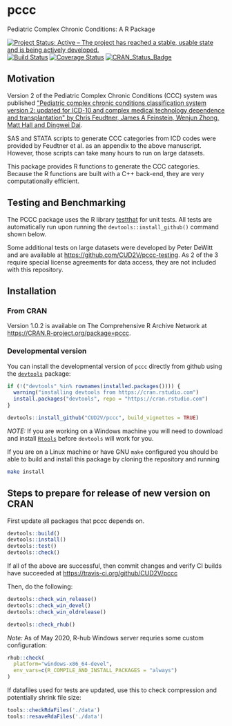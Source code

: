 # pccc
Pediatric Complex Chronic Conditions: A R Package

[![Project Status: Active – The project has reached a stable, usable state and is being actively developed.](http://www.repostatus.org/badges/latest/active.svg)](http://www.repostatus.org/#active)
[![Build Status](https://travis-ci.org/CUD2V/pccc.svg?branch=master)](https://travis-ci.org/CUD2V/pccc)
[![Coverage Status](https://img.shields.io/codecov/c/github/cud2v/pccc/master.svg)](https://codecov.io/github/cud2v/pccc?branch=master)
[![CRAN_Status_Badge](http://www.r-pkg.org/badges/version/pccc)](http://cran.r-project.org/package=pccc)

## Motivation
Version 2 of the Pediatric Complex Chronic Conditions (CCC) system was published 
["Pediatric complex chronic conditions classification system version
2: updated for ICD-10 and complex medical technology dependence and
transplantation" by Chris Feudtner, James A Feinstein, Wenjun Zhong, Matt Hall
and Dingwei Dai](http://bmcpediatr.biomedcentral.com/articles/10.1186/1471-2431-14-199).

SAS and STATA scripts to generate CCC categories from ICD codes were provided by Feudtner et al. 
as an appendix to the above manuscript. However, those scripts can take many hours to run
on large datasets. 

This package provides R functions to generate the CCC categories. Because the R functions
are built with a C++ back-end, they are very computationally efficient.

## Testing and Benchmarking

The PCCC package uses the R library [testthat](http://testthat.r-lib.org) for unit tests. All tests are automatically run upon running the `devtools::install_github()` command shown below.

Some additional tests on large datasets were developed by Peter DeWitt and are available at https://github.com/CUD2V/pccc-testing. As 2 of the 3 require special license agreements for data access, they are not included with this repository.

## Installation

### From CRAN
Version 1.0.2 is available on The Comprehensive R Archive Network at https://CRAN.R-project.org/package=pccc.


### Developmental version

You can install the
developmental version of `pccc` directly from github using the 
[`devtools`](https://github.com/hadley/devtools/) package:

```r
if (!("devtools" %in% rownames(installed.packages()))) {
  warning("installing devtools from https://cran.rstudio.com")
  install.packages("devtools", repo = "https://cran.rstudio.com")
}

devtools::install_github("CUD2V/pccc", build_vignettes = TRUE)
```

*NOTE:* If you are working on a Windows machine you will need to download and
install [`Rtools`](https://cran.r-project.org/bin/windows/Rtools/) before
`devtools` will work for you.

If you are on a Linux machine or have GNU `make` configured you should be able
to build and install this package by cloning the repository and running

```bash
make install
```

## Steps to prepare for release of new version on CRAN

First update all packages that pccc depends on.

```r
devtools::build()
devtools::install()
devtools::test()
devtools::check()
```

If all of the above are successful, then commit changes and verify CI builds have succeeded at https://travis-ci.org/github/CUD2V/pccc

Then, do the following:

```r
devtools::check_win_release()
devtools::check_win_devel()
devtools::check_win_oldrelease()

devtools::check_rhub()
```

*Note:* As of May 2020, R-hub Windows server requries some custom configuration:

```r
rhub::check(
  platform="windows-x86_64-devel",
  env_vars=c(R_COMPILE_AND_INSTALL_PACKAGES = "always")
)
```

If datafiles used for tests are updated, use this to check compression and potentially shrink file size:

```r
tools::checkRdaFiles('./data')
tools::resaveRdaFiles('./data')
```
